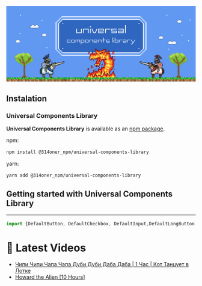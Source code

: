 ![314oner GitHub Banner](./static/img/GitHubHeader.png)

## Instalation 

### Universal Components Library

**Universal Components Library** is available as an [npm package](https://www.npmjs.com/package/@314oner_npm/universal-components-library).

npm:

```bash
npm install @314oner_npm/universal-components-library
```
yarn:

```bash
yarn add @314oner_npm/universal-components-library
```
## Getting started with Universal Components Library
***
```ts
import {DefaultButton, DefaultCheckbox, DefaultInput,DefaultLongButton, Input, Label, RefButton} from '@314oner_npm/universal-components-library';
```

# 📩 Latest Videos
<!-- BLOG-POST-LIST:START -->
- [Чипи Чипи Чапа Чапа Дуби Дуби Даба Даба | 1 Час | Кот Танцует в Лотке](https://www.youtube.com/watch?v=rslGMR0sj6w)
- [Howard the Alien [10 Hours]](https://www.youtube.com/watch?v=TRc85qoNo6w)
<!-- BLOG-POST-LIST:END -->